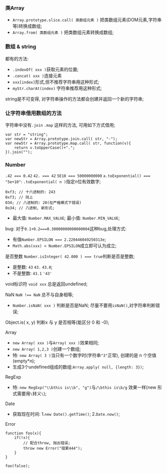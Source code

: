 ### 类Array
* `Array.prototype.slice.call( 类数组元素 )` 把类数组元素(DOM元素,字符串等)转换成数组;
* `Array.from( 类数组元素 )` 把类数组元素转换成数组;


### 数组 & string
都有的方法:
* `.indexOf( xxx )`获取元素的位置;
* `.concat( xxx )`连接元素
* `xxx[index]`形式,但不推荐字符串用这种形式;
* `myStr.charAt(index)` 字符串推荐用这种形式;


string是不可变得, 对字符串操作的方法都会创建并返回一个新的字符串;

### 让字符串借用数组的方法
字符串中没有`.join` `.map` 这样的方法, 可用如下方式借用;
```
var str = "string";
var newStr = Array.prototype.join.call( str, "-");
var newStr = Array.prototype.map.call( str, function(v){
    return v.toUpperCase()+".";
}).join("");
```


### Number
`.42 === 0.42`
`42. === 42`
`5E10 === 50000000000`
`a.toExponential() === "5e+10"`: `.toExponential( n )`指定n位有效数字;
```
0xf3; // 十六进制的: 243
0xf3; // 同上
034; // 八进制的: 28(在严格模式下错误)
0o34; // 八进制, 新形式;
```
* 最大值: `Number.MAX_VALUE`; 最小值: `Number.MIN_VALUE`;


bug:
对于`0.1+0.2===0.30000000000000004`这种bug,处理方式:
* 有值`Number.EPSILON === 2.220446049250313e`;
* `Math.abs(xxx) < Number.EPSILON`成立即可认为成立;


是否整数
`Number.isInteger( 42.000 ) === true`判断是否是整数;
* 是整数: `43` `43.` `43.0`;
* 不是整数: `43.1` `'43'`

void标识符
`void xxx` 总是返回undefined;

NaN
`NaN !== NaN` 总不与自身相等;
* `Number.isNaN( xxx )` 判断是否是NaN; 尽量不要用`isNaN()`,对字符串判断错误;

Object.is( x, y)
判断x 与 y 是否相等(能区分 0 和 -0);


Array
* `new Array( xxx )`与`Array( xxx )`效果相同;
* `new Array( 1,2,3 )`创建一个数组;
* 特: `new Array( 3 )`当只有一个数字时(字符串`"3"`正常), 创建的是 n 个空值(empty*n);
* 生成3个undefined组成的数组:`Array.apply( null, {length: 3})`;


RegExp
* 特: `new RegExp("\\bthis is\\b", "g")`与`/\bthis is\b/g` 效果一样(new 形式需要用`\`转义`\`);


Date
* 获取现在时间: 1.`new Date().getTime()`; 2.`Date.now()`;


Error
```
function foo(x){
    if(!x){
        // 配合throw, 抛出错误;
        throw new Error("错累444");
    }
}

foo(false);
```
